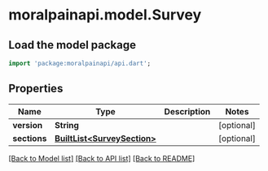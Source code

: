 # moralpainapi.model.Survey

## Load the model package
```dart
import 'package:moralpainapi/api.dart';
```

## Properties
Name | Type | Description | Notes
------------ | ------------- | ------------- | -------------
**version** | **String** |  | [optional] 
**sections** | [**BuiltList&lt;SurveySection&gt;**](SurveySection.md) |  | [optional] 

[[Back to Model list]](../README.md#documentation-for-models) [[Back to API list]](../README.md#documentation-for-api-endpoints) [[Back to README]](../README.md)


